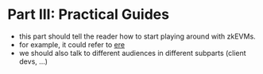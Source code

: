 # Part III: Practical Guides

- this part should tell the reader how to start playing around with zkEVMs.
- for example, it could refer to [ere](https://github.com/eth-act/ere)
- we should also talk to different audiences in different subparts (client devs, ...)
